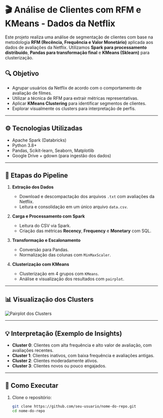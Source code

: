 # 🎬 Análise de Clientes com RFM e KMeans - Dados da Netflix

Este projeto realiza uma análise de segmentação de clientes com base na metodologia **RFM (Recência, Frequência e Valor Monetário)** aplicada aos dados de avaliações da Netflix. Utilizamos **Spark para processamento distribuído**, **Pandas para transformação final** e **KMeans (Sklearn)** para clusterização.


## 🔍 Objetivo

- Agrupar usuários da Netflix de acordo com o comportamento de avaliação de filmes.
- Utilizar a técnica de RFM para extrair métricas representativas.
- Aplicar **KMeans Clustering** para identificar segmentos de clientes.
- Explorar visualmente os clusters para interpretação de perfis.

---

## ⚙️ Tecnologias Utilizadas

- Apache Spark (Databricks)
- Python 3.8+
- Pandas, Scikit-learn, Seaborn, Matplotlib
- Google Drive + gdown (para ingestão dos dados)

---

## 🔢 Etapas do Pipeline

1. **Extração dos Dados**  
   - Download e descompactação dos arquivos `.txt` com avaliações da Netflix.
   - Leitura e consolidação em um único arquivo `data.csv`.

2. **Carga e Processamento com Spark**
   - Leitura do CSV via Spark.
   - Criação das métricas **Recency**, **Frequency** e **Monetary** com SQL.

3. **Transformação e Escalonamento**
   - Conversão para Pandas.
   - Normalização das colunas com `MinMaxScaler`.

4. **Clusterização com KMeans**
   - Clusterização em 4 grupos com `KMeans`.
   - Análise e visualização dos resultados com `pairplot`.

---

## 📊 Visualização dos Clusters

![Pairplot dos Clusters](plots/pairplot.png)

---

## 💡 Interpretação (Exemplo de Insights)

- **Cluster 0**: Clientes com alta frequência e alto valor de avaliação, com avaliações recentes.
- **Cluster 1**: Clientes inativos, com baixa frequência e avaliações antigas.
- **Cluster 2**: Clientes moderadamente ativos.
- **Cluster 3**: Clientes novos ou pouco engajados.

---

## 🚀 Como Executar

1. Clone o repositório:
   ```bash
   git clone https://github.com/seu-usuario/nome-do-repo.git
   cd nome-do-repo
